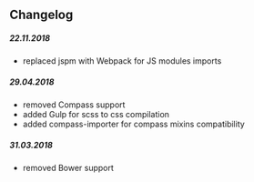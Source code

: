 ## Changelog

##### 22.11.2018
* replaced jspm with Webpack for JS modules imports

##### 29.04.2018
* removed Compass support
* added Gulp for scss to css compilation
* added compass-importer for compass mixins compatibility

##### 31.03.2018
* removed Bower support
